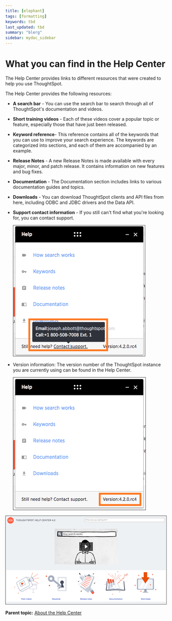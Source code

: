 ```yaml
---
title: [elephant]
tags: [formatting]
keywords: tbd
last_updated: tbd
summary: "blerg"
sidebar: mydoc_sidebar
---
```

# What you can find in the Help Center

The Help Center provides links to different resources that were created to help you use ThoughtSpot.

The Help Center provides the following resources:

-   **A search bar** - You can use the search bar to search through all of ThoughtSpot's documentation and videos.
-   **Short training videos** - Each of these videos cover a popular topic or feature, especially those that have just been released.
-   **Keyword reference**- This reference contains all of the keywords that you can use to improve your search experience. The keywords are categorized into sections, and each of them are accompanied by an example.
-   **Release Notes** - A new Release Notes is made available with every major, minor, and patch release. It contains information on new features and bug fixes.
-   **Documentation** - The Documentation section includes links to various documentation guides and topics.
-   **Downloads** - You can download ThoughtSpot clients and API files from here, including ODBC and JDBC drivers and the Data API.
-   **Support contact information** - If you still can't find what you're looking for, you can contact support.

     ![](../../../images/help_center_support_contact.png "Contact support") 

-   Version information: The version number of the ThoughtSpot instance you are currently using can be found in the Help Center.

     ![](../../../images/help_center_4.2_version.png "Version number") 


 ![](../../../images/help_center.png "Help Center home page") 

**Parent topic:** [About the Help Center](../../../pages/end_user_guide/help_center/about_the_help_center.html)

